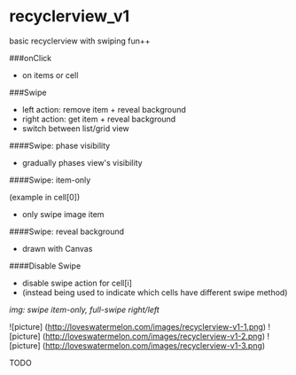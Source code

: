 # recyclerview_v1
basic recyclerview with swiping fun++

###onClick
- on items or cell

###Swipe
- left action: remove item + reveal background
- right action: get item + reveal background
- switch between list/grid view

####Swipe: phase visibility
- gradually phases view's visibility

####Swipe: item-only

(example in cell[0])
- only swipe image item

####Swipe: reveal background
- drawn with Canvas

####Disable Swipe
- disable swipe action for cell[i]
- (instead being used to indicate which cells have different swipe method)

*img: swipe item-only, full-swipe right/left*

![picture] (http://loveswatermelon.com/images/recyclerview-v1-1.png)
![picture] (http://loveswatermelon.com/images/recyclerview-v1-2.png)
![picture] (http://loveswatermelon.com/images/recyclerview-v1-3.png)


TODO
